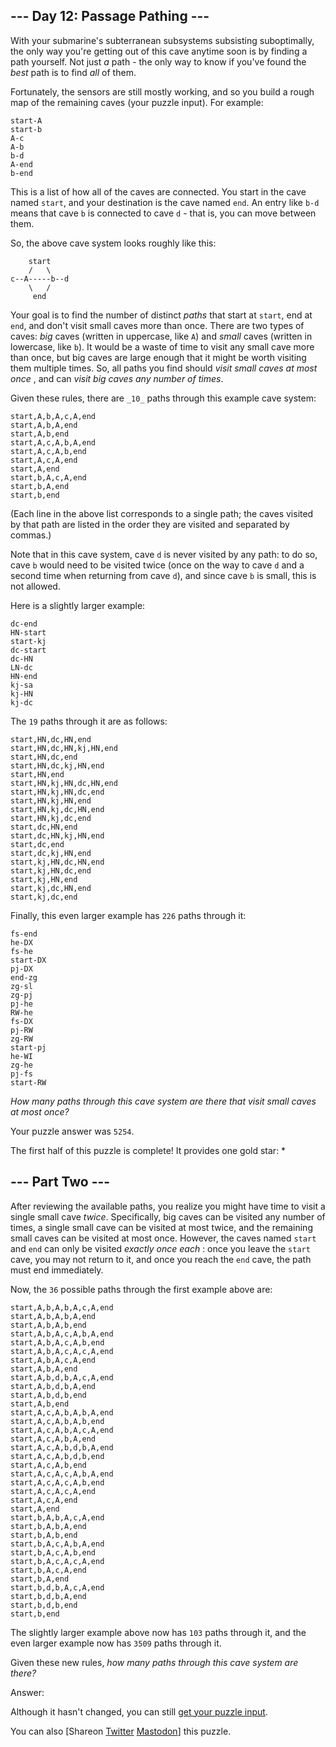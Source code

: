 ## \--- Day 12: Passage Pathing ---

With your submarine's subterranean subsystems subsisting suboptimally, the
only way you're getting out of this cave anytime soon is by finding a path
yourself. Not just _a_ path - the only way to know if you've found the _best_
path is to find _all_ of them.

Fortunately, the sensors are still mostly working, and so you build a rough
map of the remaining caves (your puzzle input). For example:

    
    
    start-A
    start-b
    A-c
    A-b
    b-d
    A-end
    b-end
    

This is a list of how all of the caves are connected. You start in the cave
named `start`, and your destination is the cave named `end`. An entry like
`b-d` means that cave `b` is connected to cave `d` \- that is, you can move
between them.

So, the above cave system looks roughly like this:

    
    
        start
        /   \
    c--A-----b--d
        \   /
         end
    

Your goal is to find the number of distinct _paths_ that start at `start`, end
at `end`, and don't visit small caves more than once. There are two types of
caves: _big_ caves (written in uppercase, like `A`) and _small_ caves (written
in lowercase, like `b`). It would be a waste of time to visit any small cave
more than once, but big caves are large enough that it might be worth visiting
them multiple times. So, all paths you find should _visit small caves at most
once_ , and can _visit big caves any number of times_.

Given these rules, there are `_10_` paths through this example cave system:

    
    
    start,A,b,A,c,A,end
    start,A,b,A,end
    start,A,b,end
    start,A,c,A,b,A,end
    start,A,c,A,b,end
    start,A,c,A,end
    start,A,end
    start,b,A,c,A,end
    start,b,A,end
    start,b,end
    

(Each line in the above list corresponds to a single path; the caves visited
by that path are listed in the order they are visited and separated by
commas.)

Note that in this cave system, cave `d` is never visited by any path: to do
so, cave `b` would need to be visited twice (once on the way to cave `d` and a
second time when returning from cave `d`), and since cave `b` is small, this
is not allowed.

Here is a slightly larger example:

    
    
    dc-end
    HN-start
    start-kj
    dc-start
    dc-HN
    LN-dc
    HN-end
    kj-sa
    kj-HN
    kj-dc
    

The `19` paths through it are as follows:

    
    
    start,HN,dc,HN,end
    start,HN,dc,HN,kj,HN,end
    start,HN,dc,end
    start,HN,dc,kj,HN,end
    start,HN,end
    start,HN,kj,HN,dc,HN,end
    start,HN,kj,HN,dc,end
    start,HN,kj,HN,end
    start,HN,kj,dc,HN,end
    start,HN,kj,dc,end
    start,dc,HN,end
    start,dc,HN,kj,HN,end
    start,dc,end
    start,dc,kj,HN,end
    start,kj,HN,dc,HN,end
    start,kj,HN,dc,end
    start,kj,HN,end
    start,kj,dc,HN,end
    start,kj,dc,end
    

Finally, this even larger example has `226` paths through it:

    
    
    fs-end
    he-DX
    fs-he
    start-DX
    pj-DX
    end-zg
    zg-sl
    zg-pj
    pj-he
    RW-he
    fs-DX
    pj-RW
    zg-RW
    start-pj
    he-WI
    zg-he
    pj-fs
    start-RW
    

_How many paths through this cave system are there that visit small caves at
most once?_

Your puzzle answer was `5254`.

The first half of this puzzle is complete! It provides one gold star: *

## \--- Part Two ---

After reviewing the available paths, you realize you might have time to visit
a single small cave _twice_. Specifically, big caves can be visited any number
of times, a single small cave can be visited at most twice, and the remaining
small caves can be visited at most once. However, the caves named `start` and
`end` can only be visited _exactly once each_ : once you leave the `start`
cave, you may not return to it, and once you reach the `end` cave, the path
must end immediately.

Now, the `36` possible paths through the first example above are:

    
    
    start,A,b,A,b,A,c,A,end
    start,A,b,A,b,A,end
    start,A,b,A,b,end
    start,A,b,A,c,A,b,A,end
    start,A,b,A,c,A,b,end
    start,A,b,A,c,A,c,A,end
    start,A,b,A,c,A,end
    start,A,b,A,end
    start,A,b,d,b,A,c,A,end
    start,A,b,d,b,A,end
    start,A,b,d,b,end
    start,A,b,end
    start,A,c,A,b,A,b,A,end
    start,A,c,A,b,A,b,end
    start,A,c,A,b,A,c,A,end
    start,A,c,A,b,A,end
    start,A,c,A,b,d,b,A,end
    start,A,c,A,b,d,b,end
    start,A,c,A,b,end
    start,A,c,A,c,A,b,A,end
    start,A,c,A,c,A,b,end
    start,A,c,A,c,A,end
    start,A,c,A,end
    start,A,end
    start,b,A,b,A,c,A,end
    start,b,A,b,A,end
    start,b,A,b,end
    start,b,A,c,A,b,A,end
    start,b,A,c,A,b,end
    start,b,A,c,A,c,A,end
    start,b,A,c,A,end
    start,b,A,end
    start,b,d,b,A,c,A,end
    start,b,d,b,A,end
    start,b,d,b,end
    start,b,end
    

The slightly larger example above now has `103` paths through it, and the even
larger example now has `3509` paths through it.

Given these new rules, _how many paths through this cave system are there?_

Answer:

Although it hasn't changed, you can still [get your puzzle input](12/input).

You can also [Shareon
[Twitter](https://twitter.com/intent/tweet?text=I%27ve+completed+Part+One+of+%22Passage+Pathing%22+%2D+Day+12+%2D+Advent+of+Code+2021&url=https%3A%2F%2Fadventofcode%2Ecom%2F2021%2Fday%2F12&related=ericwastl&hashtags=AdventOfCode)
[Mastodon](javascript:void\(0\);)] this puzzle.

